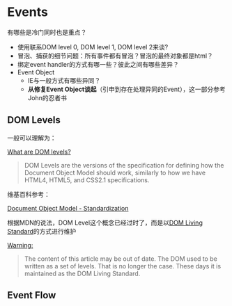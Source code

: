 # Events

有哪些是冷门同时也是重点？

- 使用联系DOM level 0, DOM level 1, DOM level 2来谈?
- 冒泡、捕获的细节问题：所有事件都有冒泡？冒泡的最终对象都是html？
- 绑定event handler的方式有哪一些？彼此之间有哪些差异？
- Event Object
    - IE与一般方式有哪些异同？
    - **从修复Event Object谈起**（引申到存在处理异同的Event），这一部分参考John的忍者书

## DOM Levels

一般可以理解为：

[What are DOM levels?](http://stackoverflow.com/questions/6629093/what-are-dom-levels#answer-6629137)

>DOM Levels are the versions of the specification for defining how the Document Object Model should work, similarly to how we have HTML4, HTML5, and CSS2.1 specifications.

维基百科参考：

[Document Object Model - Standardization](http://en.wikipedia.org/wiki/Document_Object_Model#Standardization)

根据MDN的说法，DOM Level这个概念已经过时了，而是以[DOM Living Standard](http://dom.spec.whatwg.org/)的方式进行维护

[Warning: ](https://developer.mozilla.org/en/docs/DOM_Levels)
>The content of this article may be out of date. The DOM used to be written as a set of levels. That is no longer the case. These days it is maintained as the DOM Living Standard.

## Event Flow